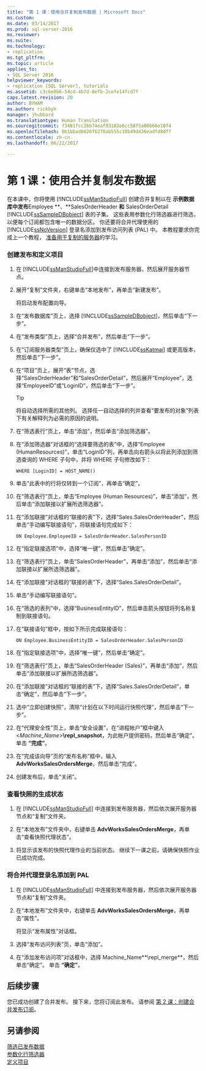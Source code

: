 ```yaml
---
title: "第 1 课：使用合并复制发布数据 | Microsoft Docs"
ms.custom: 
ms.date: 03/14/2017
ms.prod: sql-server-2016
ms.reviewer: 
ms.suite: 
ms.technology:
- replication
ms.tgt_pltfrm: 
ms.topic: article
applies_to:
- SQL Server 2016
helpviewer_keywords:
- replication [SQL Server], tutorials
ms.assetid: c3c6e0b6-54cd-4b7d-8efb-2cefe14fcd7f
caps.latest.revision: 20
author: BYHAM
ms.author: rickbyh
manager: jhubbard
ms.translationtype: Human Translation
ms.sourcegitcommit: f3481fcc2bb74eaf93182e6cc58f5a06666e10f4
ms.openlocfilehash: 0b1bbad6626f6270ab555c18b49d436eadfd0dff
ms.contentlocale: zh-cn
ms.lasthandoff: 06/22/2017

---
```

# <a name="lesson-1-publishing-data-using-merge-replication"></a>第 1 课：使用合并复制发布数据
在本课中，你将使用 [!INCLUDE[ssManStudioFull](../../includes/ssmanstudiofull-md.md)] 创建合并复制以在 **示例数据库中发布**Employee **、**SalesOrderHeader **和** SalesOrderDetail [!INCLUDE[ssSampleDBobject](../../includes/sssampledbobject-md.md)] 表的子集。 这些表用参数化行筛选器进行筛选，以便每个订阅都包含唯一的数据分区。 你还要将合并代理使用的 [!INCLUDE[ssNoVersion](../../includes/ssnoversion-md.md)] 登录名添加到发布访问列表 (PAL) 中。 本教程要求你完成上一个教程， [准备用于复制的服务器](../../relational-databases/replication/tutorial-preparing-the-server-for-replication.md)的学习。  
  
### <a name="to-create-a-publication-and-define-articles"></a>创建发布和定义项目  
  
1.  在 [!INCLUDE[ssManStudioFull](../../includes/ssmanstudiofull-md.md)]中连接到发布服务器，然后展开服务器节点。  
  
2.  展开“复制”文件夹，右键单击“本地发布”，再单击“新建发布”。  
  
    将启动发布配置向导。  
  
3.  在“发布数据库”页上，选择 [!INCLUDE[ssSampleDBobject](../../includes/sssampledbobject-md.md)]，然后单击“下一步”。  
  
4.  在“发布类型”页上，选择“合并发布”，然后单击“下一步”。  
  
5.  在“订阅服务器类型”页上，确保仅选中了 [!INCLUDE[ssKatmai](../../includes/sskatmai-md.md)] 或更高版本，然后单击“下一步”。  
  
6.  在“项目”页上，展开“表”节点，选择“SalesOrderHeader”和“SalesOrderDetail”，然后展开“Employee”，选择“EmployeeID”或“LoginID”，然后单击“下一步”。  
  
    > [!TIP]  
    > 将自动选择所需的其他列。 选择任一自动选择的列并查看“要发布的对象”列表下有关解释列为必需的原因的说明。  
  
7.  在“筛选表行”页上，单击“添加”，然后单击“添加筛选器”。  
  
8.  在“添加筛选器”对话框的“选择要筛选的表”中，选择“Employee (HumanResources)”，单击“LoginID”列，再单击向右箭头以将此列添加到筛选查询的 WHERE 子句中，并将 WHERE 子句修改如下：  
  
    ```  
    WHERE [LoginID] = HOST_NAME()  
    ```  
  
9. 单击“此表中的行将仅转到一个订阅”，再单击“确定”。  
  
10. 在“筛选表行”页上，单击“Employee (Human Resources)”，单击“添加”，然后单击“添加联接以扩展所选筛选器”。  
  
11. 在“添加联接”对话框的“联接的表”下，选择“Sales.SalesOrderHeader”，然后单击“手动编写联接语句”，将联接语句完成如下：  
  
    ```  
    ON Employee.EmployeeID = SalesOrderHeader.SalesPersonID  
    ```  
  
12. 在“指定联接选项”中，选择“唯一键”，然后单击“确定”。  
  
13. 在“筛选表行”页上，单击“SalesOrderHeader”，再单击“添加”，然后单击“添加联接以扩展所选筛选器”。  
  
14. 在“添加联接”对话框的“联接的表”下，选择“Sales.SalesOrderDetail”。  
  
15. 单击“手动编写联接语句”。  
  
16. 在“筛选的表列”中，选择“BusinessEntityID”，然后单击箭头按钮将列名称复制到联接语句。  
  
17. 在“联接语句”框中，按如下所示完成联接语句：  
  
    ```  
    ON Employee.BusinessEntityID = SalesOrderHeader.SalesPersonID  
    ```  
  
18. 在“指定联接选项”中，选择“唯一键”，然后单击“确定”。  
  
19. 在“筛选表行”页上，单击“SalesOrderHeader (Sales)”，再单击“添加”，然后单击“添加联接以扩展所选筛选器”。  
  
20. 在“添加联接”对话框的“联接的表”下，选择“Sales.SalesOrderDetail”，单击“确定”，然后单击“下一步”。  
  
21. 选中“立即创建快照”，清除“计划在以下时间运行快照代理”，然后单击“下一步”。  
  
22. 在“代理安全性”页上，单击“安全设置”，在“进程帐户”框中键入 \<*Machine_Name>***\repl_snapshot**，为此帐户提供密码，然后单击“确定”。 单击 **“完成”**。  
  
23. 在“完成该向导”页的“发布名称”框中，输入 **AdvWorksSalesOrdersMerge**，然后单击“完成”。  
  
24. 创建发布后，单击“关闭”。  
  
### <a name="to-view-the-status-of-snapshot-generation"></a>查看快照的生成状态  
  
1.  在 [!INCLUDE[ssManStudioFull](../../includes/ssmanstudiofull-md.md)] 中连接到发布服务器，然后依次展开服务器节点和“复制”文件夹。  
  
2.  在“本地发布”文件夹中，右键单击 **AdvWorksSalesOrdersMerge**，再单击“查看快照代理状态”。  
  
3.  将显示该发布的快照代理作业的当前状态。 继续下一课之前，请确保快照作业已成功完成。  
  
### <a name="to-add-the-merge-agent-login-to-the-pal"></a>将合并代理登录名添加到 PAL  
  
1.  在 [!INCLUDE[ssManStudioFull](../../includes/ssmanstudiofull-md.md)] 中连接到发布服务器，然后依次展开服务器节点和“复制”文件夹。  
  
2.  在“本地发布”文件夹中，右键单击 **AdvWorksSalesOrdersMerge**，再单击“属性”。  
  
    将显示“发布属性”对话框。  
  
3.  选择“发布访问列表”页，单击“添加”。  
  
4.  在“添加发布访问项”对话框中，选择 Machine_Name**\repl_merge**，然后单击“确定”。 单击 **“确定”**。  
  
## <a name="next-steps"></a>后续步骤  
您已成功创建了合并发布。 接下来，您将订阅此发布。 请参阅 [第 2 课：创建合并发布订阅](../../relational-databases/replication/lesson-2-creating-a-subscription-to-the-merge-publication.md)。  
  
## <a name="see-also"></a>另请参阅  
[筛选已发布数据](../../relational-databases/replication/publish/filter-published-data.md)  
[参数化行筛选器](../../relational-databases/replication/merge/parameterized-filters-parameterized-row-filters.md)  
[定义项目](../../relational-databases/replication/publish/define-an-article.md)  
  
  
  

